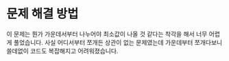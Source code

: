 # 문제 해결 방법
이 문제는 뭔가 가운데서부터 나누어야 최소값이 나올 것 같다는 착각을 해서 너무 어렵게 풀었습니다. 
사실 어디서부터 쪼개든 상관이 없는 문제였는데 가운데부터 쪼개다보니 쓸데없이 코드도 복잡해지고 어려워졌습니다.  


